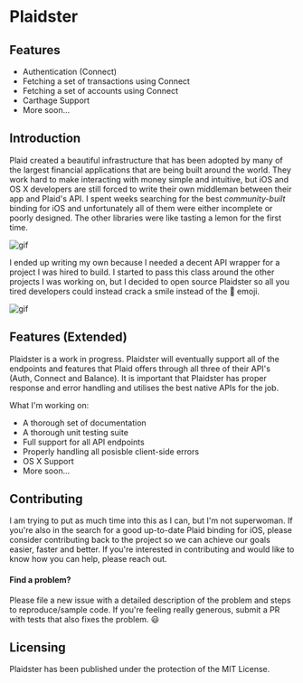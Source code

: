 # Plaidster

## Features

- Authentication (Connect)
- Fetching a set of transactions using Connect
- Fetching a set of accounts using Connect
- Carthage Support
- More soon...

## Introduction
Plaid created a beautiful infrastructure that has been adopted by many of the largest financial applications that are being built around the world. They work hard to make interacting with money simple and intuitive, but iOS and OS X developers are still forced to write their own middleman between their app and Plaid's API. I spent weeks searching for the best *community-built* binding for iOS and unfortunately all of them were either incomplete or poorly designed. The other libraries were like tasting a lemon for the first time.

![gif](https://media.giphy.com/media/YrpYdQifOibzG/giphy.gif)

I ended up writing my own because I needed a decent API wrapper for a project I was hired to build. I started to pass this class around the other projects I was working on, but I decided to open source Plaidster so all you tired developers could instead crack a smile instead of the :grimacing: emoji.

![gif](https://media.giphy.com/media/TlK63Ezhvdo3MqWkges/giphy.gif)

## Features (Extended)
Plaidster is a work in progress. Plaidster will eventually support all of the endpoints and features that Plaid offers through all three of their API's (Auth, Connect and Balance). It is important that Plaidster has proper response and error handling and utilises the best native APIs for the job. 

What I'm working on:
- A thorough set of documentation
- A thorough unit testing suite
- Full support for all API endpoints
- Properly handling all posisble client-side errors
- OS X Support
- More soon...

## Contributing
I am trying to put as much time into this as I can, but I'm not superwoman. If you're also in the search for a good up-to-date Plaid binding for iOS, please consider contributing back to the project so we can achieve our goals easier, faster  and better. If you're interested in contributing and would like to know how you can help, please reach out.

#### Find a problem?
Please file a new issue with a detailed description of the problem and steps to reproduce/sample code. If you're feeling really generous, submit a PR with tests that also fixes the problem. :smiley:

## Licensing
Plaidster has been published under the protection of the MIT License.
